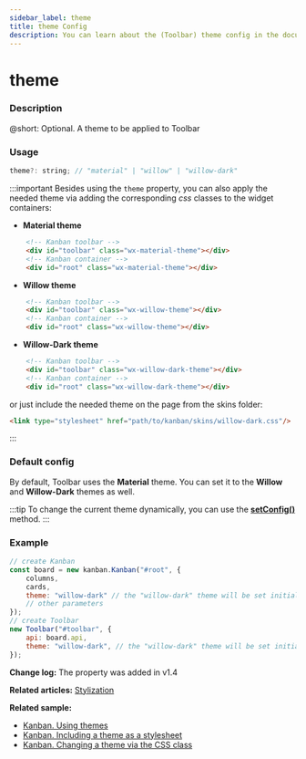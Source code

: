 ```yaml
---
sidebar_label: theme
title: theme Config
description: You can learn about the (Toolbar) theme config in the documentation of the DHTMLX JavaScript Kanban library. Browse developer guides and API reference, try out code examples and live demos, and download a free 30-day evaluation version of DHTMLX Kanban.
---
```


# theme

### Description

@short: Optional. A theme to be applied to Toolbar

### Usage

~~~jsx {}
theme?: string; // "material" | "willow" | "willow-dark"
~~~

:::important
Besides using the `theme` property, you can also apply the needed theme via adding the corresponding *css* classes to the widget containers:

- **Material theme**
~~~html {}
    <!-- Kanban toolbar -->
    <div id="toolbar" class="wx-material-theme"></div>
    <!-- Kanban container -->
    <div id="root" class="wx-material-theme"></div>
~~~

- **Willow theme**
~~~html {}
    <!-- Kanban toolbar -->
    <div id="toolbar" class="wx-willow-theme"></div>
    <!-- Kanban container -->
    <div id="root" class="wx-willow-theme"></div>
~~~

- **Willow-Dark theme**
~~~html {}
    <!-- Kanban toolbar -->
    <div id="toolbar" class="wx-willow-dark-theme"></div>
    <!-- Kanban container -->
    <div id="root" class="wx-willow-dark-theme"></div>
~~~

or just include the needed theme on the page from the skins folder:

~~~html {}
<link type="stylesheet" href="path/to/kanban/skins/willow-dark.css"/>
~~~
:::

### Default config

By default, Toolbar uses the **Material** theme. You can set it to the **Willow** and **Willow-Dark** themes as well.

:::tip
To change the current theme dynamically, you can use the [**setConfig()**](../../methods/toolbar_setconfig_method) method.
:::

### Example

~~~jsx {5,11}
// create Kanban
const board = new kanban.Kanban("#root", {
    columns,
    cards,
    theme: "willow-dark" // the "willow-dark" theme will be set initially
    // other parameters
});
// create Toolbar
new Toolbar("#toolbar", {
    api: board.api,
    theme: "willow-dark", // the "willow-dark" theme will be set initially
});
~~~

**Change log:** The property was added in v1.4

**Related articles:** [Stylization](../../../guides/stylization)

**Related sample:**
- [Kanban. Using themes](https://snippet.dhtmlx.com/jnw54xif?tag=kanban)
- [Kanban. Including a theme as a stylesheet](https://snippet.dhtmlx.com/k3iw6ti0?tag=kanban)
- [Kanban. Changing a theme via the CSS class](https://snippet.dhtmlx.com/7qzp561m?tag=kanban)
